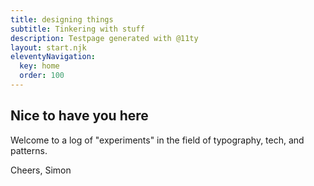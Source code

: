 ```yaml
---
title: designing things
subtitle: Tinkering with stuff
description: Testpage generated with @11ty
layout: start.njk
eleventyNavigation:
  key: home
  order: 100
---
```


## Nice to have you here
Welcome to a log of "experiments" in the field of typography, tech, and patterns.

Cheers, Simon

